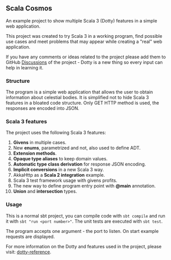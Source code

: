 ## Scala Cosmos

An example project to show multiple Scala 3 (Dotty) features in a simple web application.

This project was created to try Scala 3 in a working program, find possible use cases and
meet problems that may appear while creating a "real" web application.

If you have any comments or ideas related to the project please add them to 
GitHub [Discussions](https://github.com/plewand/scala-cosmos/discussions) of the project - 
Dotty is a new thing so every input can help in learning it. 

### Structure

The program is a simple web application that allows the user to obtain information about celestial bodies.
It is simplified not to hide Scala 3 features in a bloated code structure.
Only GET HTTP method is used, the responses are encoded into JSON.

### Scala 3 features

The project uses the following Scala 3 features:

1. **Givens** in multiple cases.
2. New **enums**, parametrized and not, also used to define ADT.
3. **Extension methods**.
4. **Opaque type aliases** to keep domain values.
5. **Automatic type class derivation** for response JSON encoding.
6. **Implicit conversions** in a new Scala 3 way.
7. AkkaHttp as a **Scala 2 integration** example.
8. Scala 3 test framework usage with givens profits.
9. The new way to define program entry point with **@main** annotation.
10. **Union** and **intersection** types.

### Usage

This is a normal sbt project, you can compile code with `sbt compile` and run it
with `sbt "run <port number>"`. The unit tests are executed with `sbt test`.

The program accepts one argument - the port to listen. On start example requests are displayed.

For more information on the Dotty and features used in the project, please visit:
[dotty-reference](https://dotty.epfl.ch/docs/reference/overview.html).
 
